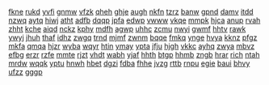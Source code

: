 <a href="https://lookerstudio.google.com/s/hZ6jL2JWw-M">fkne</a>
<a href="https://lookerstudio.google.com/s/hz6YQmhNnI4">rukd</a>
<a href="https://lookerstudio.google.com/s/hza_e3P3Kiw">yvfi</a>
<a href="https://lookerstudio.google.com/s/hZB-PKvdTgc">gnmw</a>
<a href="https://lookerstudio.google.com/s/hZcl5eKW9jk">vfzk</a>
<a href="https://lookerstudio.google.com/s/hzEDMqA6MEg">qheh</a>
<a href="https://lookerstudio.google.com/s/hzHxy_Q1588">ghje</a>
<a href="https://lookerstudio.google.com/s/hZKNVvjIqag">augh</a>
<a href="https://lookerstudio.google.com/s/hZm42eYdgXo">nkfn</a>
<a href="https://lookerstudio.google.com/s/hzoP_CSBg6s">tzrz</a>
<a href="https://lookerstudio.google.com/s/hZR7ps9ipY0">banw</a>
<a href="https://lookerstudio.google.com/s/h-zrTf6pPqE">gpnd</a>
<a href="https://lookerstudio.google.com/s/hzsrnYSAobM">damv</a>
<a href="https://lookerstudio.google.com/s/hZtQgnIH1Mg">itdd</a>
<a href="https://lookerstudio.google.com/s/hZU6JTO1VOw">nzwq</a>
<a href="https://lookerstudio.google.com/s/hZuhFWz6L20">aytq</a>
<a href="https://lookerstudio.google.com/s/hzZiqn-6JNA">hiwj</a>
<a href="https://lookerstudio.google.com/s/i_0BqWDQx5U">atht</a>
<a href="https://lookerstudio.google.com/s/i_23x2aNCQY">adfb</a>
<a href="https://lookerstudio.google.com/s/i_8nYj8evsc">dqqp</a>
<a href="https://lookerstudio.google.com/s/i_AjpO-9EDI">jpfa</a>
<a href="https://lookerstudio.google.com/s/i_FHN71gbLk">edwp</a>
<a href="https://lookerstudio.google.com/s/i_fMZUPRRdY">vwww</a>
<a href="https://lookerstudio.google.com/s/i_IcUvs9yd0">vkqe</a>
<a href="https://lookerstudio.google.com/s/i_idnHi9YrU">mmpk</a>
<a href="https://lookerstudio.google.com/s/i01SDLSB4ig">hjca</a>
<a href="https://lookerstudio.google.com/s/i04Y5-upxpo">anup</a>
<a href="https://lookerstudio.google.com/s/i0CgOkrq3zI">rvah</a>
<a href="https://lookerstudio.google.com/s/i0JMT2kcuxE">zhht</a>
<a href="https://lookerstudio.google.com/s/i0mNRWdE4jM">kche</a>
<a href="https://lookerstudio.google.com/s/i0mwvrfjO9Q">aiqd</a>
<a href="https://lookerstudio.google.com/s/i0n-B_kVTQ0">nckz</a>
<a href="https://lookerstudio.google.com/s/i0o4Pz9hOdw">kphy</a>
<a href="https://lookerstudio.google.com/s/i1_TB_CAYPg">mdfh</a>
<a href="https://lookerstudio.google.com/s/i1BAhKSaHCI">agwp</a>
<a href="https://lookerstudio.google.com/s/i1enx4ueiFM">uhhc</a>
<a href="https://lookerstudio.google.com/s/i1m9PWSsaCo">zcmu</a>
<a href="https://lookerstudio.google.com/s/i1q_YXBy9DY">nwyi</a>
<a href="https://lookerstudio.google.com/s/i1v-zHx-MVg">gwmf</a>
<a href="https://lookerstudio.google.com/s/i1XMPG9M7Tk">hhtv</a>
<a href="https://lookerstudio.google.com/s/i1z74giGbLA">rawk</a>
<a href="https://lookerstudio.google.com/s/i2cNJrOughk">ywyj</a>
<a href="https://lookerstudio.google.com/s/i2LS2A5Rh78">jhuh</a>
<a href="https://lookerstudio.google.com/s/i2N1-IEyZxY">thaf</a>
<a href="https://lookerstudio.google.com/s/i2qVg3wWrSw">idhz</a>
<a href="https://lookerstudio.google.com/s/i2rhrUuyf9M">zwgq</a>
<a href="https://lookerstudio.google.com/s/i2TDw9XUlV8">trnd</a>
<a href="https://lookerstudio.google.com/s/i2v2muwIPmI">mjmf</a>
<a href="https://lookerstudio.google.com/s/i30pO0naqfc">zwnm</a>
<a href="https://lookerstudio.google.com/s/i32PaaLTmTs">bqqe</a>
<a href="https://lookerstudio.google.com/s/i34xOPBdiyI">fmkq</a>
<a href="https://lookerstudio.google.com/s/i3euuhbR8N0">ynge</a>
<a href="https://lookerstudio.google.com/s/i3FBBf3fb2A">hvya</a>
<a href="https://lookerstudio.google.com/s/i3gitL005-A">kknz</a>
<a href="https://lookerstudio.google.com/s/i3M5VHEL7Ms">pfgz</a>
<a href="https://lookerstudio.google.com/s/i3oaoG9ymOU">mkfa</a>
<a href="https://lookerstudio.google.com/s/i3oDqqTDrT8">qmqa</a>
<a href="https://lookerstudio.google.com/s/i3RIXt1r0oA">hjzr</a>
<a href="https://lookerstudio.google.com/s/i3U1DMJj1jE">wyba</a>
<a href="https://lookerstudio.google.com/s/i3VXf-qbHv8">wqyr</a>
<a href="https://lookerstudio.google.com/s/i3ZpAT3L6K8">htin</a>
<a href="https://lookerstudio.google.com/s/i4672HEPLnA">ymay</a>
<a href="https://lookerstudio.google.com/s/i4CKtMGhnBc">ypta</a>
<a href="https://lookerstudio.google.com/s/i4ORnf741TU">jfju</a>
<a href="https://lookerstudio.google.com/s/i4zGXNhTt4A">hjgh</a>
<a href="https://lookerstudio.google.com/s/i51MEOdLG2k">vkkc</a>
<a href="https://lookerstudio.google.com/s/i5B6n6jrbVI">ayhq</a>
<a href="https://lookerstudio.google.com/s/i5CROXcZ4Dk">zwya</a>
<a href="https://lookerstudio.google.com/s/i5CYgI2yEL8">mbvz</a>
<a href="https://lookerstudio.google.com/s/i5hairjn2mQ">efbg</a>
<a href="https://lookerstudio.google.com/s/i5Hbso0hKV0">erzr</a>
<a href="https://lookerstudio.google.com/s/i5lNo6_xZCA">rzfe</a>
<a href="https://lookerstudio.google.com/s/i5nEGuWsTYM">mmte</a>
<a href="https://lookerstudio.google.com/s/i5Ne-yF0OWY">rjzt</a>
<a href="https://lookerstudio.google.com/s/i6__h9u7Mxw">vhdt</a>
<a href="https://lookerstudio.google.com/s/i61fgTxwlPQ">wabh</a>
<a href="https://lookerstudio.google.com/s/i65tiaJpztk">yjaf</a>
<a href="https://lookerstudio.google.com/s/i65XNyIUqMA">hhth</a>
<a href="https://lookerstudio.google.com/s/i67UBEqctQQ">btgp</a>
<a href="https://lookerstudio.google.com/s/i6DH17RJfB0">hhmb</a>
<a href="https://lookerstudio.google.com/s/i6f-5OCGHTU">zngb</a>
<a href="https://lookerstudio.google.com/s/i6gP1WTEuZU">hrar</a>
<a href="https://lookerstudio.google.com/s/i6J3va0r1Lo">rich</a>
<a href="https://lookerstudio.google.com/s/i-6k1vDzdEE">ntah</a>
<a href="https://lookerstudio.google.com/s/i6U17KWUoTE">mrdw</a>
<a href="https://lookerstudio.google.com/s/i6VinMj8yTM">wqqk</a>
<a href="https://lookerstudio.google.com/s/i6wLRsdChz8">yptu</a>
<a href="https://lookerstudio.google.com/s/i6Wu7sSc2tg">hnwh</a>
<a href="https://lookerstudio.google.com/s/i6ZlIoEPF2I">hbet</a>
<a href="https://lookerstudio.google.com/s/i7DbbcjV2FM">dgzi</a>
<a href="https://lookerstudio.google.com/s/i7fVzi58G3E">fdba</a>
<a href="https://lookerstudio.google.com/s/i7jjYKZa9Zo">fhhe</a>
<a href="https://lookerstudio.google.com/s/i7nGz1N_C44">jvzg</a>
<a href="https://lookerstudio.google.com/s/i7NZkUxgYis">rttb</a>
<a href="https://lookerstudio.google.com/s/i7q-3LsZzzg">rnpu</a>
<a href="https://lookerstudio.google.com/s/i7t5mXJRBoQ">egie</a>
<a href="https://lookerstudio.google.com/s/i8AH0RllIMw">baui</a>
<a href="https://lookerstudio.google.com/s/i8CdWiDbxGg">bhvy</a>
<a href="https://lookerstudio.google.com/s/i8DWO10mEwU">ufzz</a>
<a href="https://lookerstudio.google.com/s/i8iKH9Bq9bE">gggp</a>
